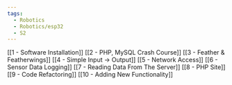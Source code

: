 ```yaml
---
tags:
  - Robotics
  - Robotics/esp32
  - S2
---
```

[[1 - Software Installation]]
[[2 - PHP, MySQL Crash Course]]
[[3 - Feather & Featherwings]]
[[4 - Simple Input -> Output]]
[[5 - Network Access]]
[[6 - Sensor Data Logging]]
[[7 - Reading Data From The Server]]
[[8 - PHP Site]]
[[9 - Code Refactoring]]
[[10 - Adding New Functionality]]




